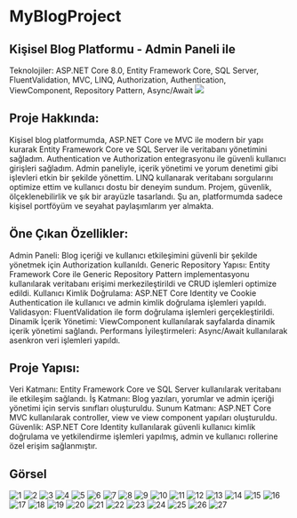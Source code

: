 # MyBlogProject
## Kişisel Blog Platformu - Admin Paneli ile
Teknolojiler: ASP.NET Core 8.0, Entity Framework Core, SQL Server, FluentValidation, MVC, LINQ, Authorization, Authentication, ViewComponent, Repository Pattern, Async/Await
<img src="https://user-images.githubusercontent.com/73097560/115834477-dbab4500-a447-11eb-908a-139a6edaec5c.gif"> 

## Proje Hakkında: 
Kişisel blog platformumda, ASP.NET Core ve MVC ile modern bir yapı kurarak Entity Framework Core ve SQL Server ile veritabanı yönetimini sağladım. Authentication ve Authorization entegrasyonu ile güvenli kullanıcı girişleri sağladım. Admin paneliyle, içerik yönetimi ve yorum denetimi gibi işlevleri etkin bir şekilde yönettim. LINQ kullanarak veritabanı sorgularını optimize ettim ve kullanıcı dostu bir deneyim sundum. Projem, güvenlik, ölçeklenebilirlik ve şık bir arayüzle tasarlandı. Şu an, platformumda sadece kişisel portföyüm ve seyahat paylaşımlarım yer almakta.

## Öne Çıkan Özellikler:
Admin Paneli: Blog içeriği ve kullanıcı etkileşimini güvenli bir şekilde yönetmek için Authorization kullanıldı.
Generic Repository Yapısı: Entity Framework Core ile Generic Repository Pattern implementasyonu kullanılarak veritabanı erişimi merkezileştirildi ve CRUD işlemleri optimize edildi.
Kullanıcı Kimlik Doğrulama: ASP.NET Core Identity ve Cookie Authentication ile kullanıcı ve admin kimlik doğrulama işlemleri yapıldı.
Validasyon: FluentValidation ile form doğrulama işlemleri gerçekleştirildi.
Dinamik İçerik Yönetimi: ViewComponent kullanılarak sayfalarda dinamik içerik yönetimi sağlandı.
Performans İyileştirmeleri: Async/Await kullanılarak asenkron veri işlemleri yapıldı.
## Proje Yapısı:
Veri Katmanı: Entity Framework Core ve SQL Server kullanılarak veritabanı ile etkileşim sağlandı.
İş Katmanı: Blog yazıları, yorumlar ve admin içeriği yönetimi için servis sınıfları oluşturuldu.
Sunum Katmanı: ASP.NET Core MVC kullanılarak controller, view ve view component yapıları oluşturuldu.
Güvenlik: ASP.NET Core Identity kullanılarak güvenli kullanıcı kimlik doğrulama ve yetkilendirme işlemleri yapılmış, admin ve kullanıcı rollerine özel erişim sağlanmıştır.

## Görsel
![1](https://github.com/user-attachments/assets/64abdb60-b9e3-4594-ba68-7f4312a99901)
![2](https://github.com/user-attachments/assets/598a206f-0001-41d7-a212-7e9a7bbc8421)
![3](https://github.com/user-attachments/assets/2365ce24-7581-4723-9fc7-804089eb6a90)
![4](https://github.com/user-attachments/assets/740a48b5-7617-4e13-a265-c061b0c20a4a)
![5](https://github.com/user-attachments/assets/6916cca2-29c7-4e06-a791-9e5491af47c3)
![6](https://github.com/user-attachments/assets/cf577000-940b-463e-8fb2-8126451aadcd)
![7](https://github.com/user-attachments/assets/28b53708-4563-4e33-beab-dc74a8f60f28)
![8](https://github.com/user-attachments/assets/2a93aca6-5598-4443-b7cb-f5128cc66c93)
![9](https://github.com/user-attachments/assets/2cee494d-5323-49f8-a704-6393b1ca0701)
![10](https://github.com/user-attachments/assets/ba3bc630-641c-4d01-9bec-d4df992da0cd)
![11](https://github.com/user-attachments/assets/eb219454-88f1-4480-b172-a7dc10a08bb2)
![12](https://github.com/user-attachments/assets/d8d5e2f0-842d-4c7d-af0c-72d120153552)
![13](https://github.com/user-attachments/assets/371ca5ff-ba32-40d7-9528-6e33b9127b21)
![14](https://github.com/user-attachments/assets/3cda2092-f729-4ca3-b32e-51f7333e2553)
![15](https://github.com/user-attachments/assets/5c0dbdcc-bb30-481f-9386-9e880d61933b)
![16](https://github.com/user-attachments/assets/fc0aa9db-e600-4609-8d6f-56e01e0eaf32)
![17](https://github.com/user-attachments/assets/1ffbaaa5-e339-45cc-a631-32fde6870440)
![18](https://github.com/user-attachments/assets/b9851205-1494-4028-82ef-a303dbedcfb3)
![19](https://github.com/user-attachments/assets/ce12b462-815c-4e01-85af-146ae128cdf1)
![20](https://github.com/user-attachments/assets/ffb88311-c61c-4514-90b3-8d37794f1fcd)
![21](https://github.com/user-attachments/assets/ce0fba3e-4ef0-4b26-86e7-437554ec174f)
![22](https://github.com/user-attachments/assets/31a271d4-49d0-4a9f-bce7-a56f0f3a2576)
![23](https://github.com/user-attachments/assets/31eb3b86-21b2-4e67-9c4b-c3b924db5b89)
![24](https://github.com/user-attachments/assets/37078fbc-d462-417e-8ca6-5384cff95edf)
![25](https://github.com/user-attachments/assets/ac9b4e39-dca5-43d4-b02e-8d5f4695d9d2)
![26](https://github.com/user-attachments/assets/f553ebcc-4fe3-4a90-80b4-1051f982bc37)
![27](https://github.com/user-attachments/assets/9db30fca-8ab5-4732-a7f9-e8f5092bd3aa)
